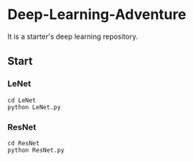 # Deep-Learning-Adventure

It is a starter's deep learning repository.

## Start

### LeNet

```
cd LeNet
python LeNet.py
```

### ResNet

```
cd ResNet
python ResNet.py
```
